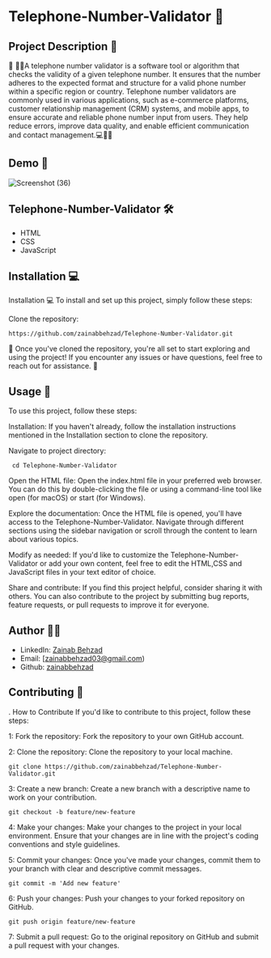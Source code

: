 # Telephone-Number-Validator 🚀

## Project Description 📝

🌟 👩‍💻A telephone number validator is a software tool or algorithm that checks the validity of a given telephone number. It ensures that the number adheres to the expected format and structure for a valid phone number within a specific region or country. Telephone number validators are commonly used in various applications, such as e-commerce platforms, customer relationship management (CRM) systems, and mobile apps, to ensure accurate and reliable phone number input from users. They help reduce errors, improve data quality, and enable efficient communication and contact management.💻📝🚀

## Demo 📸
![Screenshot (36)](https://github.com/zainabbehzad/Telephone-Number-Validator/assets/168668702/cb6728a4-1a58-4bd1-b370-a7099e7f899e)



## Telephone-Number-Validator 🛠️
- HTML
- CSS
- JavaScript

## Installation 💻

Installation 💻
To install and set up this project, simply follow these steps:

Clone the repository:

    https://github.com/zainabbehzad/Telephone-Number-Validator.git

🎉 Once you've cloned the repository, you're all set to start exploring and using the project! If you encounter any issues or have questions, feel free to reach out for assistance. 🚀

## Usage 🎯
To use this project, follow these steps:

Installation: If you haven't already, follow the installation instructions mentioned in the Installation section to clone the repository.

Navigate to project directory:

     cd Telephone-Number-Validator

Open the HTML file: Open the index.html file in your preferred web browser. You can do this by double-clicking the file or using a command-line tool like open (for macOS) or start (for Windows).

Explore the documentation: Once the HTML file is opened, you'll have access to the Telephone-Number-Validator. Navigate through different sections using the sidebar navigation or scroll through the content to learn about various topics.

Modify as needed: If you'd like to customize the Telephone-Number-Validator or add your own content, feel free to edit the HTML,CSS and JavaScript files in your text editor of choice.

Share and contribute: If you find this project helpful, consider sharing it with others. You can also contribute to the project by submitting bug reports, feature requests, or pull requests to improve it for everyone.


## Author 👩‍💻

- LinkedIn: [Zainab Behzad](https://www.linkedin.com/in/zainab-behzad-3126692b5)
- Email: [zainabbehzad03@gmail.com)
- Github: [zainabbehzad](https://github.com/)

## Contributing 🤝

. How to Contribute
If you'd like to contribute to this project, follow these steps:

1: Fork the repository: Fork the repository to your own GitHub account.

2: Clone the repository: Clone the repository to your local machine.

    git clone https://github.com/zainabbehzad/Telephone-Number-Validator.git

3: Create a new branch: Create a new branch with a descriptive name to work on your contribution.

    git checkout -b feature/new-feature

4: Make your changes: Make your changes to the project in your local environment. Ensure that your changes are in line with the project's coding conventions and style guidelines.

5: Commit your changes: Once you've made your changes, commit them to your branch with clear and descriptive commit messages.

    git commit -m 'Add new feature'

6: Push your changes: Push your changes to your forked repository on GitHub.

    git push origin feature/new-feature
    
7: Submit a pull request: Go to the original repository on GitHub and submit a pull request with your changes.
